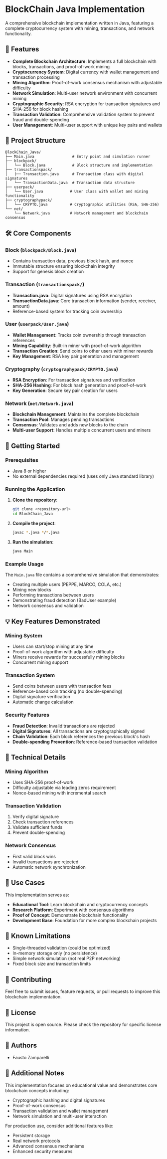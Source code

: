 # BlockChain Java Implementation

A comprehensive blockchain implementation written in Java, featuring a complete cryptocurrency system with mining, transactions, and network functionality.

## 🚀 Features

- **Complete Blockchain Architecture**: Implements a full blockchain with blocks, transactions, and proof-of-work mining
- **Cryptocurrency System**: Digital currency with wallet management and transaction processing
- **Mining Algorithm**: Proof-of-work consensus mechanism with adjustable difficulty
- **Network Simulation**: Multi-user network environment with concurrent mining
- **Cryptographic Security**: RSA encryption for transaction signatures and SHA-256 for block hashing
- **Transaction Validation**: Comprehensive validation system to prevent fraud and double-spending
- **User Management**: Multi-user support with unique key pairs and wallets

## 📁 Project Structure

```
BlockChain_Java/
├── Main.java                 # Entry point and simulation runner
├── blockpack/
│   └── Block.java            # Block structure and implementation
├── transactionspack/
│   ├── Transaction.java      # Transaction class with digital signatures
│   └── TransactionData.java  # Transaction data structure
├── userpack/
│   └── User.java            # User class with wallet and mining functionality
├── cryptographypack/
│   └── CRYPTO.java          # Cryptographic utilities (RSA, SHA-256)
└── net/
    └── Network.java         # Network management and blockchain consensus
```

## 🛠️ Core Components

### Block (`blockpack/Block.java`)

- Contains transaction data, previous block hash, and nonce
- Immutable structure ensuring blockchain integrity
- Support for genesis block creation

### Transaction (`transactionspack/`)

- **Transaction.java**: Digital signatures using RSA encryption
- **TransactionData.java**: Core transaction information (sender, receiver, amount)
- Reference-based system for tracking coin ownership

### User (`userpack/User.java`)

- **Wallet Management**: Tracks coin ownership through transaction references
- **Mining Capability**: Built-in miner with proof-of-work algorithm
- **Transaction Creation**: Send coins to other users with miner rewards
- **Key Management**: RSA key pair generation and management

### Cryptography (`cryptographypack/CRYPTO.java`)

- **RSA Encryption**: For transaction signatures and verification
- **SHA-256 Hashing**: For block hash generation and proof-of-work
- **Key Generation**: Secure key pair creation for users

### Network (`net/Network.java`)

- **Blockchain Management**: Maintains the complete blockchain
- **Transaction Pool**: Manages pending transactions
- **Consensus**: Validates and adds new blocks to the chain
- **Multi-user Support**: Handles multiple concurrent users and miners

## 🚀 Getting Started

### Prerequisites

- Java 8 or higher
- No external dependencies required (uses only Java standard library)

### Running the Application

1. **Clone the repository**:

   ```bash
   git clone <repository-url>
   cd BlockChain_Java
   ```

2. **Compile the project**:

   ```bash
   javac *.java */*.java
   ```

3. **Run the simulation**:
   ```bash
   java Main
   ```

### Example Usage

The `Main.java` file contains a comprehensive simulation that demonstrates:

- Creating multiple users (PEPPE, MARCO, COLA, etc.)
- Mining new blocks
- Performing transactions between users
- Demonstrating fraud detection (BadUser example)
- Network consensus and validation

## 💡 Key Features Demonstrated

### Mining System

- Users can start/stop mining at any time
- Proof-of-work algorithm with adjustable difficulty
- Miners receive rewards for successfully mining blocks
- Concurrent mining support

### Transaction System

- Send coins between users with transaction fees
- Reference-based coin tracking (no double-spending)
- Digital signature verification
- Automatic change calculation

### Security Features

- **Fraud Detection**: Invalid transactions are rejected
- **Digital Signatures**: All transactions are cryptographically signed
- **Chain Validation**: Each block references the previous block's hash
- **Double-spending Prevention**: Reference-based transaction validation

## 🔧 Technical Details

### Mining Algorithm

- Uses SHA-256 proof-of-work
- Difficulty adjustable via leading zeros requirement
- Nonce-based mining with incremental search

### Transaction Validation

1. Verify digital signature
2. Check transaction references
3. Validate sufficient funds
4. Prevent double-spending

### Network Consensus

- First valid block wins
- Invalid transactions are rejected
- Automatic network synchronization

## 🎯 Use Cases

This implementation serves as:

- **Educational Tool**: Learn blockchain and cryptocurrency concepts
- **Research Platform**: Experiment with consensus algorithms
- **Proof of Concept**: Demonstrate blockchain functionality
- **Development Base**: Foundation for more complex blockchain projects

## 🐛 Known Limitations

- Single-threaded validation (could be optimized)
- In-memory storage only (no persistence)
- Simple network simulation (not real P2P networking)
- Fixed block size and transaction limits

## 🤝 Contributing

Feel free to submit issues, feature requests, or pull requests to improve this blockchain implementation.

## 📄 License

This project is open source. Please check the repository for specific license information.

## 👥 Authors

- Fausto Zamparelli

## 🔗 Additional Notes

This implementation focuses on educational value and demonstrates core blockchain concepts including:

- Cryptographic hashing and digital signatures
- Proof-of-work consensus
- Transaction validation and wallet management
- Network simulation and multi-user interaction

For production use, consider additional features like:

- Persistent storage
- Real network protocols
- Advanced consensus mechanisms
- Enhanced security measures
